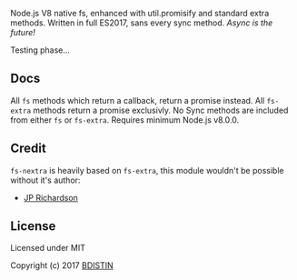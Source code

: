 Node.js V8 native fs, enhanced with util.promisify and standard extra methods. Written in full ES2017, sans every sync method. *Async is the future!*

Testing phase...

Docs
------

All `fs` methods which return a callback, return a promise instead. All `fs-extra` methods return a promise exclusivly. No Sync methods are included from either `fs` or `fs-extra`. Requires minimum Node.js v8.0.0.

Credit
------

`fs-nextra` is heavily based on `fs-extra`, this module wouldn't be possible without it's author:

- [JP Richardson](https://github.com/jprichardson)

License
-------

Licensed under MIT

Copyright (c) 2017 [BDISTIN](https://github.com/bdistin)
